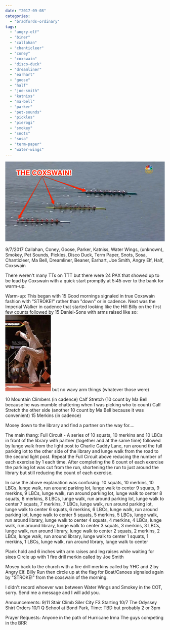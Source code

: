 ```yaml
---
date: "2017-09-08"
categories: 
  - "bradfords-ordinary"
tags: 
  - "angry-elf"
  - "biner"
  - "callahan"
  - "chanticleer"
  - "coney"
  - "coxswain"
  - "disco-duck"
  - "dreamliner"
  - "earhart"
  - "goose"
  - "half"
  - "joe-smith"
  - "katniss"
  - "ma-bell"
  - "parker"
  - "pet-sounds"
  - "pickles"
  - "pierogi"
  - "smokey"
  - "snots"
  - "sosa"
  - "term-paper"
  - "water-wings"
---
```


![screen_shot_2016-08-08_at_11_19_23_am_copy](images/screen_shot_2016-08-08_at_11_19_23_am_copy.png)

9/7/2017 Callahan, Coney, Goose, Parker, Katniss, Water Wings, (unknown), Smokey, Pet Sounds, Pickles, Disco Duck, Term Paper, Snots, Sosa, Chanticleer, Ma Bell, Dreamliner, Beaner, Earhart, Joe Smith, Angry Elf, Half, Coxswain

There weren't many TTs on TTT but there were 24 PAX that showed up to be lead by Coxswain with a quick start promptly at 5:45 over to the bank for warm-up.

Warm-up: This began with 15 Good mornings signaled in true Coxswain fashion with "STROKE!" rather than "down" or in cadence. Next was the Imperial Walker in cadence that started looking like the Hill Billy on the first few counts followed by 15 Daniel-Sons with arms raised like so: ![karate-kid-crane-kick](images/karate-kid-crane-kick.jpg) but no wavy arm things (whatever those were)

10 Mountain Climbers (in cadence) Calf Stretch (10 count by Ma Bell because he was mumble chattering when I was picking who to count) Calf Stretch the other side (another 10 count by Ma Bell because it was convenient) 15 Merkins (in cadence)

Mosey down to the library and find a partner on the way for....

The main thang: Full Circuit - A series of 10 squats, 10 merkins and 10 LBCs in front of the library with partner (together and at the same time) followed by lunge walk from the light post to Charlie Gaddy Lane, run around the full parking lot to the other side of the library and lunge walk from the road to the second light post. Repeat the Full Circuit above reducing the number of each exercise by 1 each time. After completing the 6 count of each exercise the parking lot was cut from the run, shortening the run to just around the library but still reducing the count of each exercise.

In case the above explanation was confusing: 10 squats, 10 merkins, 10 LBCs, lunge walk, run around parking lot, lunge walk to center 9 squats, 9 merkins, 9 LBCs, lunge walk, run around parking lot, lunge walk to center 8 squats, 8 merkins, 8 LBCs, lunge walk, run around parking lot, lunge walk to center 7 squats, 7 merkins, 7 LBCs, lunge walk, run around parking lot, lunge walk to center 6 squats, 6 merkins, 6 LBCs, lunge walk, run around parking lot, lunge walk to center 5 squats, 5 merkins, 5 LBCs, lunge walk, run around library, lunge walk to center 4 squats, 4 merkins, 4 LBCs, lunge walk, run around library, lunge walk to center 3 squats, 3 merkins, 3 LBCs, lunge walk, run around library, lunge walk to center 2 squats, 2 merkins, 2 LBCs, lunge walk, run around library, lunge walk to center 1 squats, 1 merkins, 1 LBCs, lunge walk, run around library, lunge walk to center

Plank hold and 6 inches with arm raises and leg raises while waiting for sixes Circle up with 1 fire drill merkin called by Joe Smith

Mosey back to the church with a fire drill merkins called by YHC and 2 by Angry Elf. Billy Run then circle up at the flag for Boat/Canoes signaled again by "STROKE!" from the coxswain of the morning.

I didn't record whoever was between Water Wings and Smokey in the COT, sorry. Send me a message and I will add you.

Announcements: 9/11 Stair Climb Siler City F3 Starting 10/7 The Odyssey Shirt Orders 10/1 Q School at Bond Park, Time: TBD but probably 2 or 3pm

Prayer Requests: Anyone in the path of Hurricane Irma The guys competing in the BRR
